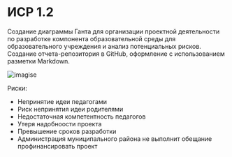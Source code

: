 # ИСР 1.2

Создание диаграммы Ганта для организации проектной деятельности по разработке компонента образовательной среды для образовательного учреждения и анализ потенциальных рисков. Создание отчета-репозитория в GitHub, оформление с использованием разметки Markdown.

![imagise](https://user-images.githubusercontent.com/31900142/211079752-4e1e4936-afb4-409f-9325-e9de65446d20.png)




Риски:
+ Непринятие идеи педагогами
+ Риск непринятия идеи родителями
+ Недостаточная компетентность педагогов
+ Утеря надобноости проекта
+ Превышение сроков разработки
+ Администрация муниципального района не выполнит обещание профинансировать проект
